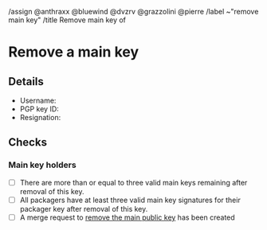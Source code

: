 <!--
This template is used when an existing main PGP public key needs to be removed
from the distribution's keyring.
It is used by users with a valid main key or the holder of the revocation
certificate of the main key that is about to be removed.

NOTE: All comment sections with a MODIFY note need to be edited. All checkboxes
in the "Check" section labeled as "Main key holders" need to be checked for the
accompanying merge request to be merged.
-->
/assign @anthraxx @bluewind @dvzrv @grazzolini @pierre
/label ~"remove main key"
/title Remove main key of <!-- MODIFY: Add main key holder's username -->
<!--
Please do not remove the above quick actions, which automatically label the
issue and assign relevant users.
-->

# Remove a main key

## Details

- Username: <!-- MODIFY: Add the @-prefixed username -->
- PGP key ID: <!-- MODIFY: Add the output of `gpg --keyid-format long --list-key <MAIN KEY UID> | sed -n '2p' | tr -d ' '` here -->
- Resignation: <!-- MODIFY: Link to resignation of key holder -->

## Checks

### Main key holders

- [ ] There are more than or equal to three valid main keys remaining after
  removal of this key.
- [ ] All packagers have at least three valid main key signatures for their
  packager key after removal of this key.
- [ ] A merge request to [remove the main public
  key](https://gitlab.archlinux.org/archlinux/archlinux-keyring/-/wikis/workflows/remove-a-main-key)
  has been created
